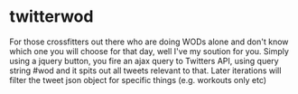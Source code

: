 # twitterwod
For those crossfitters out there who are doing WODs alone and don't know which one you will choose for that day, well I've my soution for you.  Simply using a jquery button, you fire an ajax query to Twitters API, using query string #wod and it spits out all tweets relevant to that.  Later iterations will filter the tweet json object for specific things (e.g. workouts only etc)
